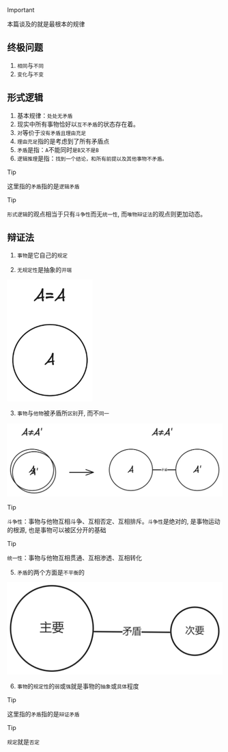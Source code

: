 > [!IMPORTANT]
> 本篇谈及的就是最根本的规律

## 终极问题

1. `相同`与`不同`
2. `变化`与`不变`

## 形式逻辑

1. 基本规律：`处处无矛盾`
2. 现实中所有事物恰好以`互不矛盾`的状态存在着。
3. `对`等价于`没有矛盾且理由充足`
4. `理由充足`指的是考虑到了所有矛盾点
5. `矛盾`是指：`A`不能同时`是B又不是B`
6. `逻辑推理`是指：`找到一个结论，和所有前提以及其他事物不矛盾。`

> [!TIP]
> 这里指的`矛盾`指的是`逻辑矛盾`

> [!TIP]
> `形式逻辑`的观点相当于只有`斗争性`而无`统一性`, 而`唯物辩证法`的观点则更加动态。

## 辩证法

1. `事物`是它自己的`规定`

2. `无规定性`是抽象的`开端`

<img src="../images/aea.png" width="200">

3. `事物`与`他物`被矛盾所`区别`开, 而不`同一`

<img src="../images/anea.png" width="900">

> [!TIP]
> `斗争性`：事物与他物互相斗争、互相否定、互相排斥。`斗争性`是绝对的, 是事物运动的根源, 也是事物可以被区分开的基础

> [!TIP]
> `统一性`：事物与他物互相贯通、互相渗透、互相转化

5. `矛盾`的两个方面是`不平衡`的

<img src="../images/imbalance.png" width="900">

6. `事物`的`规定性`的`弱`或`强`就是事物的`抽象`或`具体`程度


> [!TIP]
> 这里指的`矛盾`指的是`辩证矛盾`

> [!TIP]
> `规定`就是`否定`
